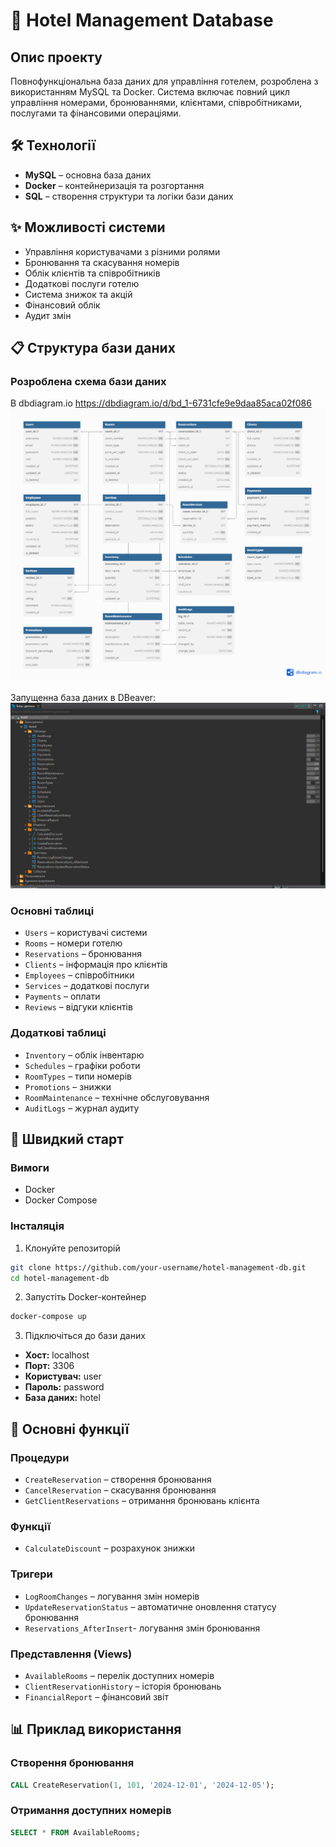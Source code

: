 # 🏨 Hotel Management Database

## Опис проекту

Повнофункціональна база даних для управління готелем, розроблена з використанням MySQL та Docker. Система включає повний цикл управління номерами, бронюваннями, клієнтами, співробітниками, послугами та фінансовими операціями.

## 🛠 Технології

- **MySQL** – основна база даних
- **Docker** – контейнеризація та розгортання
- **SQL** – створення структури та логіки бази даних

## ✨ Можливості системи

- Управління користувачами з різними ролями
- Бронювання та скасування номерів
- Облік клієнтів та співробітників
- Додаткові послуги готелю
- Система знижок та акцій
- Фінансовий облік
- Аудит змін

## 📋 Структура бази даних

### Розроблена схема бази даних 
В dbdiagram.io
https://dbdiagram.io/d/bd_1-6731cfe9e9daa85aca02f086
![BD](bd.png)

Запущенна база даних в DBeaver:
![BD1](bd_.jpg)


### Основні таблиці
- `Users` – користувачі системи
- `Rooms` – номери готелю
- `Reservations` – бронювання
- `Clients` – інформація про клієнтів
- `Employees` – співробітники
- `Services` – додаткові послуги
- `Payments` – оплати
- `Reviews` – відгуки клієнтів

### Додаткові таблиці
- `Inventory` – облік інвентарю
- `Schedules` – графіки роботи
- `RoomTypes` – типи номерів
- `Promotions` – знижки
- `RoomMaintenance` – технічне обслуговування
- `AuditLogs` – журнал аудиту

## 🚀 Швидкий старт

### Вимоги
- Docker
- Docker Compose

### Інсталяція

1. Клонуйте репозиторій
```bash
git clone https://github.com/your-username/hotel-management-db.git
cd hotel-management-db
```

2. Запустіть Docker-контейнер
```bash
docker-compose up
```

3. Підключіться до бази даних
- **Хост:** localhost
- **Порт:** 3306
- **Користувач:** user
- **Пароль:** password
- **База даних:** hotel

## 🔑 Основні функції

### Процедури
- `CreateReservation` – створення бронювання
- `CancelReservation` – скасування бронювання
- `GetClientReservations` – отримання бронювань клієнта

### Функції
- `CalculateDiscount` – розрахунок знижки

### Тригери
- `LogRoomChanges` – логування змін номерів
- `UpdateReservationStatus` – автоматичне оновлення статусу бронювання
- `Reservations_AfterInsert`- логування змін бронювання
### Представлення (Views)
- `AvailableRooms` – перелік доступних номерів
- `ClientReservationHistory` – історія бронювань
- `FinancialReport` – фінансовий звіт

## 📊 Приклад використання

### Створення бронювання
```sql
CALL CreateReservation(1, 101, '2024-12-01', '2024-12-05');
```

### Отримання доступних номерів
```sql
SELECT * FROM AvailableRooms;
```
